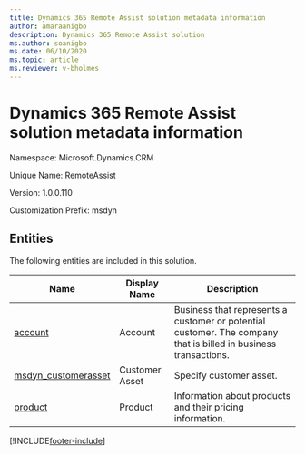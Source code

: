 ```yaml
---
title: Dynamics 365 Remote Assist solution metadata information
author: amaraanigbo
description: Dynamics 365 Remote Assist solution
ms.author: soanigbo
ms.date: 06/10/2020
ms.topic: article
ms.reviewer: v-bholmes
---
```


# Dynamics 365 Remote Assist solution metadata information

Namespace: Microsoft.Dynamics.CRM

Unique Name: RemoteAssist

Version: 1.0.0.110

Customization Prefix: msdyn

## Entities

The following entities are included in this solution.

|Name|Display Name|Description|
|----------|-----------|------------|
|[account](https://docs.microsoft.com/dynamics365/customerengagement/on-premises/developer/entities/account?view=op-9-1)|Account|Business that represents a customer or potential customer. The company that is billed in business transactions.|
|[msdyn_customerasset](https://docs.microsoft.com/dynamics365/customerengagement/on-premises/developer/entities/msdyn_customerasset?view=op-9-1)|Customer Asset|Specify customer asset.|
|[product](https://docs.microsoft.com/dynamics365/customerengagement/on-premises/developer/entities/product?view=op-9-1)|Product|Information about products and their pricing information.|


[!INCLUDE[footer-include](../includes/footer-banner.md)]
